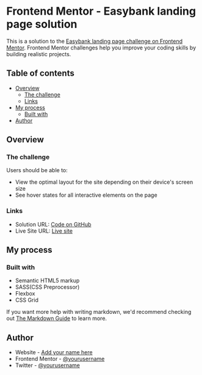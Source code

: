 # Frontend Mentor - Easybank landing page solution

This is a solution to the [Easybank landing page challenge on Frontend Mentor](https://www.frontendmentor.io/challenges/easybank-landing-page-WaUhkoDN). Frontend Mentor challenges help you improve your coding skills by building realistic projects. 

## Table of contents

- [Overview](#overview)
  - [The challenge](#the-challenge)
  - [Links](#links)
- [My process](#my-process)
  - [Built with](#built-with)
- [Author](#author)

## Overview

### The challenge

Users should be able to:

- View the optimal layout for the site depending on their device's screen size
- See hover states for all interactive elements on the page


### Links

- Solution URL: [Code on GitHub](https://github.com/ikennaezef/easybank-landing/)
- Live Site URL: [Live site](https://ikennaezef.github.io/easybank-landing)

## My process

### Built with

- Semantic HTML5 markup
- SASS(CSS Preprocessor)
- Flexbox
- CSS Grid



If you want more help with writing markdown, we'd recommend checking out [The Markdown Guide](https://www.markdownguide.org/) to learn more.


## Author

- Website - [Add your name here](https://www.your-site.com)
- Frontend Mentor - [@yourusername](https://www.frontendmentor.io/profile/yourusername)
- Twitter - [@yourusername](https://www.twitter.com/yourusername)

